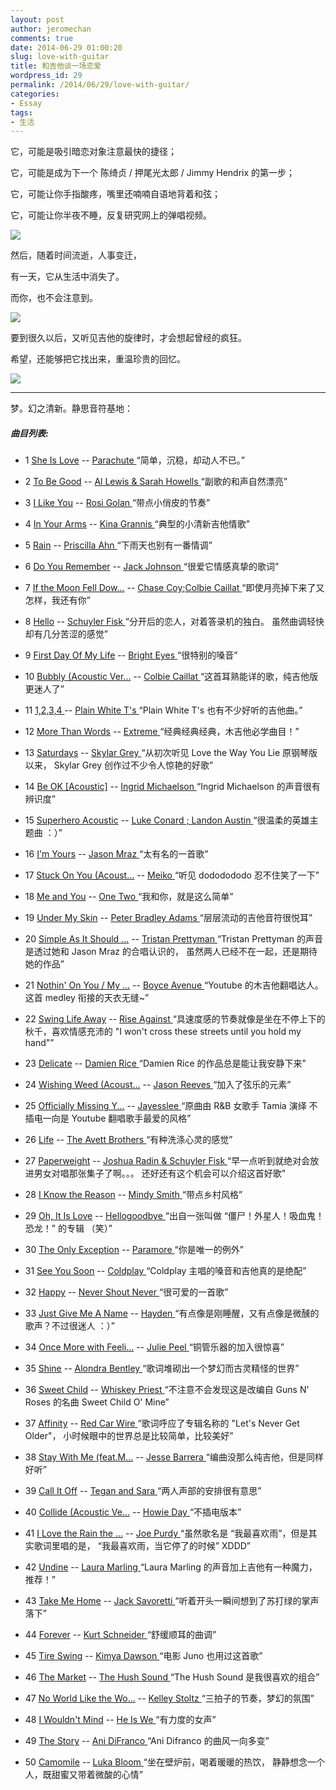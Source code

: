 ```yaml
---
layout: post
author: jeromechan
comments: true
date: 2014-06-29 01:00:20
slug: love-with-guitar
title: 和吉他谈一场恋爱
wordpress_id: 29
permalink: /2014/06/29/love-with-guitar/
categories:
- Essay
tags:
- 生活
---
```


它，可能是吸引暗恋对象注意最快的捷径；


它，可能是成为下一个 陈绮贞 / 押尾光太郎 / Jimmy Hendrix 的第一步；

它，可能让你手指酸疼，嘴里还喃喃自语地背着和弦；

它，可能让你半夜不睡，反复研究网上的弹唱视频。

[![](/images/2014-06-29-love-with-guitar/1382592783_g8gT.jpg)](/images/2014-06-29-love-with-guitar/1382592783_g8gT.jpg)

然后，随着时间流逝，人事变迁，

有一天，它从生活中消失了。

而你，也不会注意到。

[![](/images/2014-06-29-love-with-guitar/1382592809_EWKb.jpg)](/images/2014-06-29-love-with-guitar/1382592809_EWKb.jpg)

要到很久以后，又听见吉他的旋律时，才会想起曾经的疯狂。

希望，还能够把它找出来，重温珍贵的回忆。

[![](/images/2014-06-29-love-with-guitar/1382592827_URH4.jpg)](/images/2014-06-29-love-with-guitar/1382592827_URH4.jpg)

-------------------------------------------------------------

梦。幻之清新。静思音符基地：



##### 曲目列表:





	
  * 1 [She Is Love](http://www.xiami.com/song/3669608) -- [Parachute ](http://www.xiami.com/artist/60704)“简单，沉稳，却动人不已。”

	
  * 2 [To Be Good](http://www.xiami.com/song/1771143590) -- [Al Lewis & Sarah Howells ](http://www.xiami.com/artist/67936)“副歌的和声自然漂亮”

	
  * 3 [I Like You](http://www.xiami.com/song/1770480663) -- [Rosi Golan ](http://www.xiami.com/artist/63167)“带点小俏皮的节奏”

	
  * 4 [In Your Arms](http://www.xiami.com/song/1769386135) -- [Kina Grannis ](http://www.xiami.com/artist/49268)“典型的小清新吉他情歌”

	
  * 5 [Rain](http://www.xiami.com/song/3623582) -- [Priscilla Ahn ](http://www.xiami.com/artist/23845)“下雨天也别有一番情调”

	
  * 6 [Do You Remember](http://www.xiami.com/song/2080375) -- [Jack Johnson ](http://www.xiami.com/artist/23424)“很爱它情感真挚的歌词”

	
  * 7 [If the Moon Fell Dow...](http://www.xiami.com/song/1769679891) -- [Chase Coy;Colbie Caillat ](http://www.xiami.com/artist/57550)“即使月亮掉下来了又怎样，我还有你”

	
  * 8 [Hello](http://www.xiami.com/song/1769229030) -- [Schuyler Fisk ](http://www.xiami.com/artist/67513)“分开后的恋人，对着答录机的独白。
虽然曲调轻快却有几分苦涩的感觉”<!-- more -->

	
  * 9 [First Day Of My Life](http://www.xiami.com/song/2452032) -- [Bright Eyes ](http://www.xiami.com/artist/32756)“很特别的嗓音”

	
  * 10 [Bubbly (Acoustic Ver...](http://www.xiami.com/song/1770019705) -- [Colbie Caillat ](http://www.xiami.com/artist/23691)“这首耳熟能详的歌，纯吉他版更迷人了”

	
  * 11 [1,2,3,4 ](http://www.xiami.com/song/3319867) -- [Plain White T's ](http://www.xiami.com/artist/24045)“Plain White T's 也有不少好听的吉他曲。”

	
  * 12 [More Than Words](http://www.xiami.com/song/1566405) -- [Extreme ](http://www.xiami.com/artist/16163)“经典经典经典，木吉他必学曲目！”

	
  * 13 [Saturdays](http://www.xiami.com/song/2593987) -- [Skylar Grey ](http://www.xiami.com/artist/36285)“从初次听见 Love the Way You Lie 原钢琴版以来，
Skylar Grey 创作过不少令人惊艳的好歌”

	
  * 14 [Be OK [Acoustic]](http://www.xiami.com/song/3368134) -- [Ingrid Michaelson ](http://www.xiami.com/artist/33959)“Ingrid Michaelson 的声音很有辨识度”

	
  * 15 [Superhero Acoustic](http://www.xiami.com/song/1771161463) -- [Luke Conard ; Landon Austin ](http://www.xiami.com/artist/113734)“很温柔的英雄主题曲 ：）”

	
  * 16 [I'm Yours](http://www.xiami.com/song/2079017) -- [Jason Mraz ](http://www.xiami.com/artist/23401)“太有名的一首歌”

	
  * 17 [Stuck On You (Acoust...](http://www.xiami.com/song/1771648747) -- [Meiko ](http://www.xiami.com/artist/38827)“听见 dododododo 忍不住笑了一下”

	
  * 18 [Me and You](http://www.xiami.com/song/1771559328) -- [One Two ](http://www.xiami.com/artist/121576)“我和你，就是这么简单”

	
  * 19 [Under My Skin](http://www.xiami.com/song/2316234) -- [Peter Bradley Adams ](http://www.xiami.com/artist/29957)“层层流动的吉他音符很悦耳”

	
  * 20 [Simple As It Should ...](http://www.xiami.com/song/2073768) -- [Tristan Prettyman ](http://www.xiami.com/artist/23351)“Tristan Prettyman 的声音是透过她和 Jason Mraz 的合唱认识的，
虽然两人已经不在一起，还是期待她的作品”

	
  * 21 [Nothin' On You / My ...](http://www.xiami.com/song/1770477308) -- [Boyce Avenue ](http://www.xiami.com/artist/60196)“Youtube 的木吉他翻唱达人。这首 medley 衔接的天衣无缝~”

	
  * 22 [Swing Life Away](http://www.xiami.com/song/2173178) -- [Rise Against ](http://www.xiami.com/artist/25265)“具速度感的节奏就像是坐在不停上下的秋千，喜欢情感充沛的
"I won't cross these streets until you hold my hand"”

	
  * 23 [Delicate](http://www.xiami.com/song/1320707) -- [Damien Rice ](http://www.xiami.com/artist/14204)“Damien Rice 的作品总是能让我安静下来”

	
  * 24 [Wishing Weed (Acoust...](http://www.xiami.com/song/1769269818) -- [Jason Reeves ](http://www.xiami.com/artist/68398)“加入了弦乐的元素”

	
  * 25 [Officially Missing Y...](http://www.xiami.com/song/1771318282) -- [Jayesslee ](http://www.xiami.com/artist/82094)“原曲由 R&B 女歌手 Tamia 演绎
不插电一向是 Youtube 翻唱歌手最爱的风格”

	
  * 26 [Life](http://www.xiami.com/song/1771228495) -- [The Avett Brothers ](http://www.xiami.com/artist/33884)“有种洗涤心灵的感觉”

	
  * 27 [Paperweight](http://www.xiami.com/song/1769360258) -- [Joshua Radin & Schuyler Fisk ](http://www.xiami.com/artist/23256)“早一点听到就绝对会放进男女对唱那张集子了啊。。。
还好还有这个机会可以介绍这首好歌”

	
  * 28 [I Know the Reason](http://www.xiami.com/song/2516914) -- [Mindy Smith ](http://www.xiami.com/artist/34600)“带点乡村风格”

	
  * 29 [Oh, It Is Love](http://www.xiami.com/song/2219165) -- [Hellogoodbye ](http://www.xiami.com/artist/26711)“出自一张叫做 “僵尸！外星人！吸血鬼！恐龙！” 的专辑 （笑）”

	
  * 30 [The Only Exception](http://www.xiami.com/song/1769109059) -- [Paramore ](http://www.xiami.com/artist/28436)“你是唯一的例外”

	
  * 31 [See You Soon](http://www.xiami.com/song/1769074299) -- [Coldplay ](http://www.xiami.com/artist/23282)“Coldplay 主唱的嗓音和吉他真的是绝配”

	
  * 32 [Happy](http://www.xiami.com/song/1768974300) -- [Never Shout Never ](http://www.xiami.com/artist/33596)“很可爱的一首歌”

	
  * 33 [Just Give Me A Name](http://www.xiami.com/song/1771662270) -- [Hayden ](http://www.xiami.com/artist/13128)“有点像是刚睡醒，又有点像是微醺的歌声？不过很迷人 ：）”

	
  * 34 [Once More with Feeli...](http://www.xiami.com/song/1769172110) -- [Julie Peel ](http://www.xiami.com/artist/66150)“铜管乐器的加入很惊喜”

	
  * 35 [Shine](http://www.xiami.com/song/3666951) -- [Alondra Bentley ](http://www.xiami.com/artist/60675)“歌词堆砌出一个梦幻而古灵精怪的世界”

	
  * 36 [Sweet Child](http://www.xiami.com/song/3468584) -- [Whiskey Priest ](http://www.xiami.com/artist/57066)“不注意不会发现这是改编自 Guns N' Roses 的名曲 Sweet Child O' Mine”

	
  * 37 [Affinity](http://www.xiami.com/song/3357881) -- [Red Car Wire ](http://www.xiami.com/artist/55411)“歌词呼应了专辑名称的 "Let's Never Get Older"，
小时候眼中的世界总是比较简单，比较美好”

	
  * 38 [Stay With Me (feat.M...](http://www.xiami.com/song/1770218761) -- [Jesse Barrera ](http://www.xiami.com/artist/90241)“编曲没那么纯吉他，但是同样好听”

	
  * 39 [Call It Off](http://www.xiami.com/song/2405549) -- [Tegan and Sara ](http://www.xiami.com/artist/31820)“两人声部的安排很有意思”

	
  * 40 [Collide (Acoustic Ve...](http://www.xiami.com/song/1771091149) -- [Howie Day ](http://www.xiami.com/artist/28516)“不插电版本”

	
  * 41 [I Love the Rain the ...](http://www.xiami.com/song/2200484) -- [Joe Purdy ](http://www.xiami.com/artist/26148)“虽然歌名是 “我最喜欢雨”，但是其实歌词里唱的是，
“我最喜欢雨，当它停了的时候” XDDD”

	
  * 42 [Undine](http://www.xiami.com/song/1771730496) -- [Laura Marling ](http://www.xiami.com/artist/32887)“Laura Marling 的声音加上吉他有一种魔力，推荐！”

	
  * 43 [Take Me Home](http://www.xiami.com/song/1771050708) -- [Jack Savoretti ](http://www.xiami.com/artist/26145)“听着开头一瞬间想到了苏打绿的掌声落下”

	
  * 44 [Forever](http://www.xiami.com/song/1772224143) -- [Kurt Schneider ](http://www.xiami.com/artist/88001)“舒缓顺耳的曲调”

	
  * 45 [Tire Swing](http://www.xiami.com/song/2095376) -- [Kimya Dawson ](http://www.xiami.com/artist/23702)“电影 Juno 也用过这首歌”

	
  * 46 [The Market](http://www.xiami.com/song/2199138) -- [The Hush Sound ](http://www.xiami.com/artist/26096)“The Hush Sound 是我很喜欢的组合”

	
  * 47 [No World Like the Wo...](http://www.xiami.com/song/2417742) -- [Kelley Stoltz ](http://www.xiami.com/artist/32049)“三拍子的节奏，梦幻的氛围”

	
  * 48 [I Wouldn't Mind](http://www.xiami.com/song/1769595654) -- [He Is We ](http://www.xiami.com/artist/66330)“有力度的女声”

	
  * 49 [The Story](http://www.xiami.com/song/1021653) -- [Ani DiFranco ](http://www.xiami.com/artist/10153)“Ani Difranco 的曲风一向多变”

	
  * 50 [Camomile](http://www.xiami.com/song/1431662) -- [Luka Bloom ](http://www.xiami.com/artist/14198)“坐在壁炉前，喝着暖暖的热饮，
静静想念一个人，既甜蜜又带着微酸的心情”


